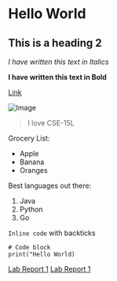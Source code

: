 # Hello World
## This is a heading 2

_I have written this text in Italics_

**I have written this text in Bold**

[Link](https://github.com/mohakvni/cse15l-lab-reports.git)

![Image](https://github.githubassets.com/images/modules/logos_page/GitHub-Mark.png)

> I love CSE-15L

Grocery List:
* Apple
* Banana
* Oranges

Best languages out there:
1. Java
2. Python
3. Go

`Inline code` with backticks

```
# Code block
print("Hello World)
```

[Lab Report 1](lab-report-1-week-2.html)
[Lab Report 1](https://mohakvni.github.io/cse15l-lab-reports/lab-report-1-week-2.html)